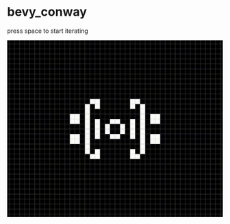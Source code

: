 # bevy_conway

press space to start iterating

![](https://github.com/cygao90/bevy_game_of_life/blob/main/sample.gif)